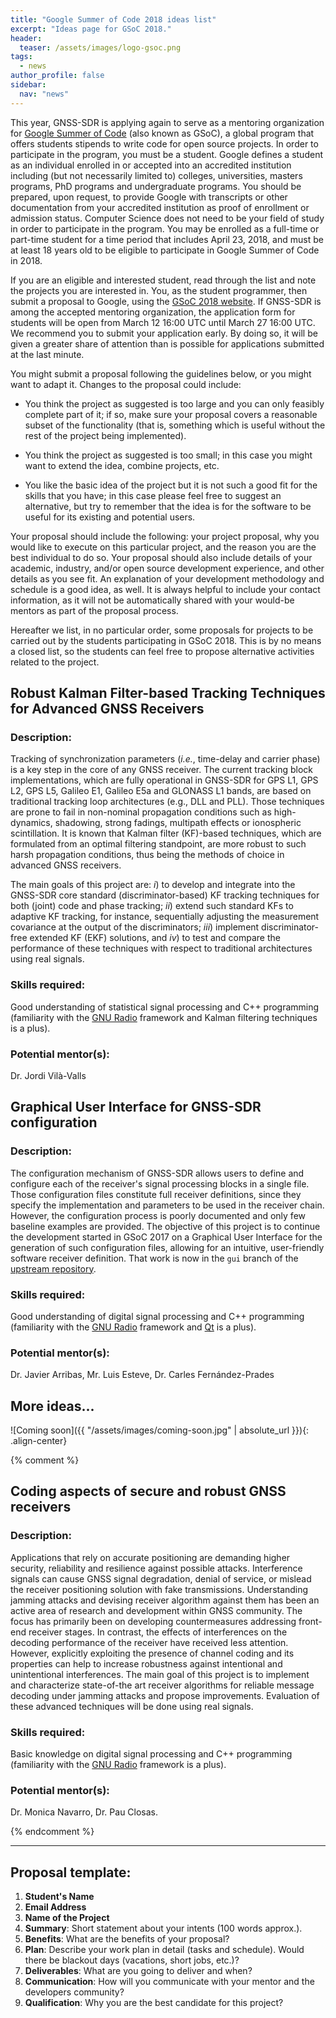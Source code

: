 ```yaml
---
title: "Google Summer of Code 2018 ideas list"
excerpt: "Ideas page for GSoC 2018."
header:
  teaser: /assets/images/logo-gsoc.png
tags:
  - news
author_profile: false
sidebar:
  nav: "news"
---
```


This year, GNSS-SDR is applying again to serve as a mentoring organization for [Google Summer of Code](https://summerofcode.withgoogle.com/) (also known as GSoC), a global program that offers students stipends to write code for open source projects. In order to participate in the program, you must be a student. Google defines a student as an individual enrolled in or accepted into an accredited institution including (but not necessarily limited to) colleges, universities, masters programs, PhD programs and undergraduate programs. You should be prepared, upon request, to provide Google with transcripts or other documentation from your accredited institution as proof of enrollment or admission status. Computer Science does not need to be your field of study in order to participate in the program. You may be enrolled as a full-time or part-time student for a time period that includes April 23, 2018, and must be at least 18 years old to be eligible to participate in Google Summer of Code in 2018.

If you are an eligible and interested student, read through the list and note the projects you are interested in. You, as the student programmer, then submit a proposal to Google, using the [GSoC 2018 website](https://summerofcode.withgoogle.com/). If GNSS-SDR is among the accepted mentoring organization, the application form for students will be open from March 12 16:00 UTC until March 27 16:00 UTC. We recommend you to submit your application early. By doing so, it will be given a greater share of attention than is possible for applications submitted at the last minute.

You might submit a proposal following the guidelines below, or you might want to adapt it. Changes to the proposal could include:

  * You think the project as suggested is too large and you can only feasibly complete part of it; if so, make sure your proposal covers a reasonable subset of the functionality (that is, something which is useful without the rest of the project being implemented).

  * You think the project as suggested is too small; in this case you might want to extend the idea, combine projects, etc.

  * You like the basic idea of the project but it is not such a good fit for the skills that you have; in this case please feel free to suggest an alternative, but try to remember that the idea is for the software to be useful for its existing and potential users.

Your proposal should include the following: your project proposal, why you would like to execute on this particular project, and the reason you are the best individual to do so. Your proposal should also include details of your academic, industry, and/or open source development experience, and other details as you see fit. An explanation of your development methodology and schedule is a good idea, as well. It is always helpful to include your contact information, as it will not be automatically shared with your would-be mentors as part of the proposal process.

Hereafter we list, in no particular order, some proposals for projects to be carried out by the students participating in GSoC 2018. This is by no means a closed list, so the students can feel free to propose alternative activities related to the project.


## Robust Kalman Filter-based Tracking Techniques for Advanced GNSS Receivers

### Description:

Tracking of synchronization parameters (*i.e.*, time-delay and carrier phase) is a key step in the core of any GNSS receiver. The current tracking block implementations, which are fully operational in GNSS-SDR for GPS L1, GPS L2, GPS L5, Galileo E1, Galileo E5a and GLONASS L1 bands, are based on traditional tracking loop architectures (e.g., DLL and PLL). Those techniques are prone to fail in non-nominal propagation conditions such as high-dynamics, shadowing, strong fadings, multipath effects or ionospheric scintillation. It is known that Kalman filter (KF)-based techniques, which are formulated from an optimal filtering standpoint, are more robust to such harsh propagation conditions, thus being the methods of choice in advanced GNSS receivers.

The main goals of this project are: *i*) to develop and integrate into the GNSS-SDR core standard (discriminator-based) KF tracking techniques for both (joint) code and phase tracking; *ii*) extend such standard KFs to adaptive KF tracking, for instance, sequentially adjusting the measurement covariance at the output of the discriminators; *iii*) implement discriminator-free extended KF (EKF) solutions, and *iv*) to test and compare the performance of these techniques with respect to traditional architectures using real signals.

### Skills required:

Good understanding of statistical signal processing and C++ programming (familiarity with the [GNU Radio](http://gnuradio.org) framework and Kalman filtering techniques is a plus).

### Potential mentor(s):

Dr. Jordi Vil&agrave;-Valls



## Graphical User Interface for GNSS-SDR configuration

### Description:

The configuration mechanism of GNSS-SDR allows users to define and configure each of the receiver's signal processing blocks in a single file. Those configuration files constitute full receiver definitions, since they specify the implementation and parameters to be used in the receiver chain. However, the configuration process is poorly documented and only few baseline examples are provided. The objective of this project is to continue the development started in GSoC 2017 on a Graphical User Interface for the generation of such configuration files, allowing for an intuitive, user-friendly software receiver definition. That work is now in the `gui` branch of the [upstream repository](https://github.com/gnss-sdr/gnss-sdr).

### Skills required:

Good understanding of digital signal processing and C++ programming (familiarity with the [GNU Radio](http://gnuradio.org) framework and [Qt](https://www.qt.io) is a plus).

### Potential mentor(s):

Dr. Javier Arribas,  Mr. Luis Esteve, Dr. Carles Fern&aacute;ndez-Prades



## More ideas...

![Coming soon]({{ "/assets/images/coming-soon.jpg" | absolute_url }}){: .align-center}

{% comment %}


## Coding aspects of secure and robust GNSS receivers

### Description:

Applications that rely on accurate positioning are demanding higher security, reliability and resilience against possible attacks. Interference signals can cause GNSS signal degradation, denial of service, or mislead the receiver positioning solution with fake transmissions. Understanding jamming attacks and devising receiver algorithm against them has been an active area of research and development within GNSS community. The focus has primarily been on developing countermeasures addressing front-end receiver stages. In contrast, the effects of interferences on the decoding performance of the receiver have received less attention. However, explicitly exploiting the presence of channel coding and its properties can help to increase robustness against intentional and unintentional interferences.
The main goal of this project is to implement and characterize state-of-the art receiver algorithms for reliable message decoding under jamming attacks and propose improvements. Evaluation of these advanced techniques will be done using real signals.


### Skills required:

Basic knowledge on digital signal processing and C++ programming (familiarity with the [GNU Radio](http://gnuradio.org) framework is a plus).

### Potential mentor(s):

Dr. Monica Navarro, Dr. Pau Closas.

{% endcomment %}

--------


## Proposal template:

  1. **Student's Name**
  2. **Email Address**
  3. **Name of the Project**
  4. **Summary**: Short statement about your intents (100 words approx.).
  5. **Benefits**: What are the benefits of your proposal?
  6. **Plan**: Describe your work plan in detail (tasks and schedule). Would there be blackout days (vacations, short jobs, etc.)?
  7. **Deliverables**: What are you going to deliver and when?
  8. **Communication**: How will you communicate with your mentor and the developers community?
  9. **Qualification**: Why you are the best candidate for this project?
